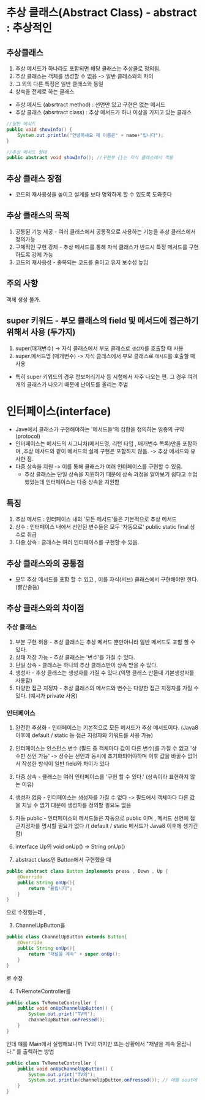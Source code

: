 # 추상 클래스(Abstract Class) - abstract : 추상적인
## 추상클래스
1. 추상 메서드가 하나라도 포함되면 해당 클래스는 추상클로 정의됨.
2. 추상 클래스는 객체를 생성할 수 없음 -> 일반 클래스와의 차이
3. 그 외의 다른 특징은 일반 클래스와 동일
4. 상속을 전제로 하는 클래스

- 추상 메서드 (absrtract method) : 선언만 있고 구현은 없는 메서드
- 추상 클래스 (absrtract class) : 추상 메서드가 하나 이상을 가지고 있는 클래스

```java
//일반 메서드
public void showInfo() {
    System.out.println("안녕하세요 제 이름은" + name+"입니다");
}

//추상 메서드 형태
public abstract void showInfo(); //구현부 {}는 자식 클래스에서 적용
```

## 추상 클래스 장점
- 코드의 재사용성을 높이고 설계를 보다 명확하게 할 수 있도록 도와준다

## 추상 클래스의 목적
1. 공통된 기능 제공 - 여러 클래스에서 공통적으로 사용하는 기능을 추상 클래스에서 정의가능
2. 구체적인 구현 강제 - 추상 메서드를 통해 자식 클래스가 반드시 특정 메서드를 구현하도록 강제 가능
3. 코드의 재사용성 - 중복되는 코드를 줄이고 유지 보수성 높임

## 주의 사항
객체 생성 불가.

## super 키워드 - 부모 클래스의 field 및 메서드에 접근하기 위해서 사용 (두가지)

1. super(매개변수) -> 자식 클래스에서 부모 클래스로 `생성자`를 호출할 때 사용
2. super.메서드명 (매개변수) -> 자식 클래스에서 부모 클래스로 `메서드`를 호출할 때 사용

- 특히 super 키워드의 경우 정보처리기사 등 시험에서 자주 나오는 편. 그 경우 여려개의 클래스가 나오기 때문에 난이도를 올리는 주범

# 인터페이스(interface)
- Jave에서 클래스가 구현해야하는 '메서드들'의 집합을 정의하는 일종의 규약(protocol)
- 인터페이스는 메서드의 시그니처(메서드명, 리턴 타입 , 매개변수 목록)만을 포함하며 ,추상 메서드와 같이 메서드의 실제 구현은 포함하지 않음.
            -> 추상 메서드와 유사한 점.
- 다중 상속을 지원 -> 이를 통해 클래스가 여러 인터페이스를 구현할 수 있음.
  - 추상 클래스는 단일 상속을 지원하기 때문에 상속 과정을 알아보기 쉽다고 수업했었는데 인터페이스는 다중 상속을 지원함

## 특징
1. 추상 메서드 : 인터페이스 내의 '모든 메서드'들은 기본적으로 추상 메서드
2. 상수 : 인터페이스 내에서 선언된 변수들은 모두  '자동으로' public static final 상수로 취급
3. 다중 상속 : 클래스는 여러 인터페이스를 구현할 수 있음.
## 추상 클래스와의 공통점
- 모두 추상 메서드를 포함 할 수 있고 , 이를 자식(서브) 클래스에서 구현해야만 한다.(빨간줄뜸)
## 추상 클래스와의 차이점
### 추상 클래스
  1. 부분 구현 허용 - 추상 클래스는 추상 메서드 뿐만아니라 일반 메서드도 포함 할 수 있다.
  2. 상태 저장 가능 - 추상 클래스는 '변수'를 가질 수 있다.
  3. 단일 상속 - 클래스는 하나의 추상 클래스만이 상속 받을 수 있다.
  4. 생성자 - 추상 클래스는 생성자를 가질 수 있다.(익명 클래스 만들때 기본생성자를 사용함)
  5. 다양한 접근 지정자 - 추상 클래스의 메서드와 변수는 다양한 접근 지정자를 가질 수 있다. (예시가 private 사용)
### 인터페이스
  1. 완전한 추상화 - 인터페이스는 기본적으로 모든 메서드가 추상 메서드이다.
     (Java8 이후에 default / static 등 접근 지정자와 키워드를 사용 가능)
  2. 인터페이스는 인스턴스 변수 (필드 중 객체마다 값이 다른 변수)를 가질 수 없고 '상수만 선언 가능'
    -> 상수는 선언과 동시에 초기화되어야하며 이후 값을 바꿀수 없어서 작성한 방식이 일반 field와 차이가 있다
  3. 다중 상속 - 클래스는 여러 인터페이스를 '구현 할 수 있다.' (상속이라 표현하지 않는 이유)
  4. 생성자 없음 - 인터페이스는 생성자를 가질 수 없다
      -> 필드에서 객체마다 다른 값을 지닐 수 없기 대문에 생성자를 정의할 필요도 없음
  5. 자동 public - 인터페이스의 메서드들은 자동으로 public 이며 , 메서드 선언에 접근지정자를 명시할 필요가 없다
  /( default / static 메서드가 Java8 이후에 생기긴 함)

1. interface Up의 void onUp() -> String onUp()
2. abstract class인 Button에서 구현했을 때
```java
public abstract class Button implements press , Down , Up {
    @Override
    public String onUp(){
        return "올립니다";
    }
}

```
으로 수정했는데 ,

3. ChannelUpButton을
```java
public class ChannelUpButton extends Button{
    @Override
    public String onUp(){
        return "채널을 계속" + super.onUp();
    }
}
```
로 수정

4. TvRemoteController를
```java
public class TvRemoteController {
    public void onUpChannelUpButton() {
        System.out.print("TV의");
        channelUpButton.onPressed();
    }
}
```
인데 얘를 Main에서 실행해보니까 TV의 까지만 뜨는 상황에서 "채널을 계속 올립니다." 를 출력하는 방법
```java
public class TvRemoteController {
    public void onUpChannelUpButton() {
        System.out.print("TV의");
        System.out.println(channelUpButton.onPressed()); // 애를 sout에 넣기
    }
}
```